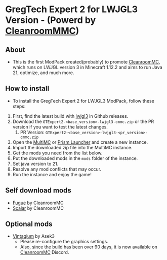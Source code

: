 # GregTech Expert 2 for LWJGL3 Version - (Powerd by [CleanroomMMC](https://github.com/CleanroomMC/CleanroomMMC))

## About
- This is the first ModPack created(probably) to promote [CleanroomMC](https://github.com/CleanroomMC), which runs on LWJGL version 3 in Minecraft 1.12.2 and aims to run Java 21, optimize, and much more.


## How to install
- To install the GregTech Expert 2 for LWJGL3 ModPack, follow these steps:
1. First, find the latest build with [lwjgl3](https://github.com/GTModpackTeam/gregtech-expert-2/releases) in Github releases.
2. Download the `GTExpert2-<base_version>-lwjgl3-cmmc.zip` or the PR version if you want to test the latest changes.
    1. PR Version: `GTExpert2-<base_version>-lwjgl3-<pr_version>-cmmc.zip`
3. Open the [MultiMC](https://multimc.org/) or [Prism Launcher](https://prismlauncher.org/) and create a new instance.
4. Import the downloaded zip file into the MultiMC instance.
5. Get the mods you need from the list below.
6. Put the downloaded mods in the `mods` folder of the instance.
7. Set java version to 21.
8. Resolve any mod conflicts that may occur.
9. Run the instance and enjoy the game!


## Self download mods
- [Fugue](https://www.curseforge.com/minecraft/mc-mods/fugue) by CleanroomMC
- [Scalar](https://www.curseforge.com/minecraft/mc-mods/scalar/files/5309537) by CleanroomMC

## Optional mods
- [Vintagium](https://github.com/Asek3/sodium-1.12) by Asek3
    - Please re-configure the graphics settings.
    - Also, since the build has been over 90 days, it is now available on [CleanroomMC](https://discord.gg/f2K4aSpG4F) Discord.
